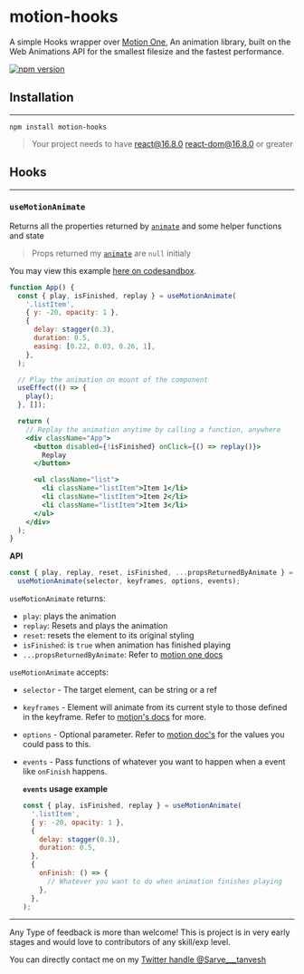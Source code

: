 # motion-hooks

A simple Hooks wrapper over [Motion One](https://motion.dev/), An animation library, built on the Web Animations API for the smallest filesize and the fastest performance.

[![npm version](https://badge.fury.io/js/motion-hooks.svg)](https://badge.fury.io/js/motion-hooks)

## Installation

---

```
npm install motion-hooks
```

> Your project needs to have react@16.8.0 react-dom@16.8.0 or greater

## Hooks

---

### `useMotionAnimate`

Returns all the properties returned by [`animate`](https://motion.dev/dom/animate) and some helper functions and state

> Props returned my [`animate`](https://motion.dev/dom/animate) are `null` initialy

You may view this example [here on codesandbox](https://codesandbox.io/s/divine-mountain-qelct?file=/src/App.js).

```jsx
function App() {
  const { play, isFinished, replay } = useMotionAnimate(
    '.listItem',
    { y: -20, opacity: 1 },
    {
      delay: stagger(0.3),
      duration: 0.5,
      easing: [0.22, 0.03, 0.26, 1],
    },
  );

  // Play the animation on mount of the component
  useEffect(() => {
    play();
  }, []);

  return (
    // Replay the animation anytime by calling a function, anywhere
    <div className="App">
      <button disabled={!isFinished} onClick={() => replay()}>
        Replay
      </button>

      <ul className="list">
        <li className="listItem">Item 1</li>
        <li className="listItem">Item 2</li>
        <li className="listItem">Item 3</li>
      </ul>
    </div>
  );
}
```

**API**

```js
const { play, replay, reset, isFinished, ...propsReturnedByAnimate } =
  useMotionAnimate(selector, keyframes, options, events);
```

`useMotionAnimate` returns:

- `play`: plays the animation
- `replay`: Resets and plays the animation
- `reset`: resets the element to its original styling
- `isFinished`: is `true` when animation has finished playing
- `...propsReturnedByAnimate`: Refer to [motion one docs](https://motion.dev/dom/controls)

`useMotionAnimate` accepts:

- `selector` - The target element, can be string or a ref
- `keyframes` - Element will animate from its current style to those defined in the keyframe. Refer to [motion's docs](https://motion.dev/dom/animate#keyframes) for more.
- `options` - Optional parameter. Refer to [motion doc's](https://motion.dev/dom/animate#options) for the values you could pass to this.
- `events` - Pass functions of whatever you want to happen when a event like `onFinish` happens.

  **`events` usage example**

  ```jsx
  const { play, isFinished, replay } = useMotionAnimate(
    '.listItem',
    { y: -20, opacity: 1 },
    {
      delay: stagger(0.3),
      duration: 0.5,
    },
    {
      onFinish: () => {
        // Whatever you want to do when animation finishes playing
      },
    },
  );
  ```

---

Any Type of feedback is more than welcome! This is project is in very early stages and would love to contributors of any skill/exp level.

You can directly contact me on my [Twitter handle @Sarve\_\_\_tanvesh](https://twitter.com/Sarve___tanvesh)
